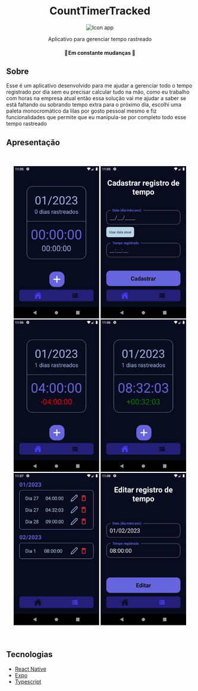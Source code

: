 <h1 align="center">CountTimerTracked</h1>

<div align="center">
  <img 
       src="https://github.com/AstronautoLunar/CountTimerTracked/blob/master/presentation/icon.png" 
       alt="Icon app"
       width="120px"
  />
</div>

<p align="center">Aplicativo para gerenciar tempo rastreado</p>

<h4 align="center">
  🚀 Em constante mudanças 🚀
</h4>

## Sobre
Esse é um aplicativo desenvolvido para me ajudar a gerenciar todo o tempo registrado por dia sem eu precisar calcular tudo na mão, como eu trabalho com horas
na empresa atual então essa solução vai me ajudar a saber se está faltando ou sobrando tempo extra para o próximo dia, escolhi uma paleta monocromático da lilas
por gosto pessoal mesmo e fiz funcionalidades que permite que eu manipula-se por completo todo esse tempo rastreado

## Apresentação

<br/>
<br/>
<div align="center">
  <img
       src="https://github.com/pedropfsf/CountTimerTracked/blob/develop/presentation/screenshot-1.png"
       alt="Screenshot 1"
       width="230px"
   />
   <img
       src="https://github.com/pedropfsf/CountTimerTracked/blob/develop/presentation/screenshot-2.png"
       alt="Screenshot 2"
       width="230px"
   />
   <img
       src="https://github.com/pedropfsf/CountTimerTracked/blob/develop/presentation/screenshot-3.png"
       alt="Screenshot 3"
       width="230px"
   />
   <img
       src="https://github.com/pedropfsf/CountTimerTracked/blob/develop/presentation/screenshot-4.png"
       alt="Screenshot 4"
       width="230px"
   />
   <img
       src="https://github.com/pedropfsf/CountTimerTracked/blob/develop/presentation/screenshot-5.png"
       alt="Screenshot 5"
       width="230px"
   />
   <img
       src="https://github.com/pedropfsf/CountTimerTracked/blob/develop/presentation/screenshot-6.png"
       alt="Screenshot 6"
       width="230px"
   />
</div>

<br/>
<br/>
  
## Tecnologias

- [React Native](https://reactnative.dev/)
- [Expo](https://docs.expo.dev/)
- [Typescript](https://www.typescriptlang.org/)
